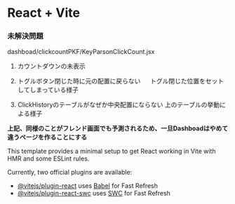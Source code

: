 # React + Vite

### 未解決問題
dashboad/clickcountPKF/KeyParsonClickCount.jsx

1. カウントダウンの未表示

2. トグルボタン閉じた時に元の配置に戻らない
　   トグル閉じた位置をセットしてしまっている様子

3. ClickHistoryのテーブルがなぜか中央配置にならない
   上のテーブルの挙動による様子

**上記、同様のことがフレンド画面でも予測されるため、一旦Dashboadはやめて違うページを作ることにする**



This template provides a minimal setup to get React working in Vite with HMR and some ESLint rules.

Currently, two official plugins are available:

- [@vitejs/plugin-react](https://github.com/vitejs/vite-plugin-react/blob/main/packages/plugin-react/README.md) uses [Babel](https://babeljs.io/) for Fast Refresh
- [@vitejs/plugin-react-swc](https://github.com/vitejs/vite-plugin-react-swc) uses [SWC](https://swc.rs/) for Fast Refresh
